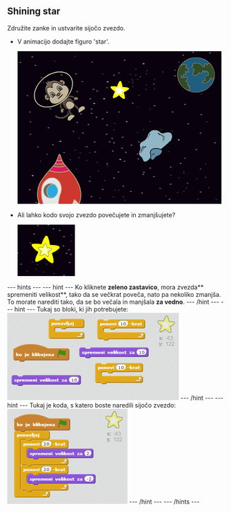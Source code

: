 ## Shining star

Združite zanke in ustvarite sijočo zvezdo.

+ V animacijo dodajte figuro 'star'.
    
    ![Dodajanje figure 'star'](images/space-star-sprite.png)

+ Ali lahko kodo svojo zvezdo povečujete in zmanjšujete?
    
    ![Preizkušanje sijoče zvezde](images/space-star-test.png)

\--- hints \--- \--- hint \--- Ko kliknete **zeleno zastavico**, mora zvezda** spremeniti velikost**, tako da se večkrat poveča, nato pa nekoliko zmanjša. To morate narediti tako, da se bo večala in manjšala **za vedno**. \--- /hint \--- \--- hint \--- Tukaj so bloki, ki jih potrebujete: ![Blocks for a shining star](images/space-star-blocks.png) \--- /hint \--- \--- hint \--- Tukaj je koda, s katero boste naredili sijočo zvezdo: ![Code for a shining star](images/space-star-code.png) \--- /hint \--- \--- /hints \---